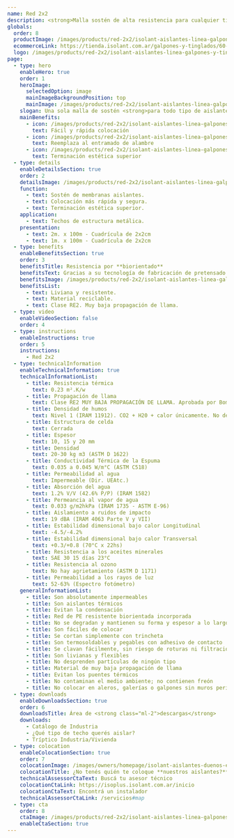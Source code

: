 ```yaml
---
name: Red 2x2
description: <strong>Malla sostén de alta resistencia para cualquier tipo de aislante.</strong><br /><br />La RED 2x2 está diseñada especialmente para el sostén de aislantes y le garantiza una colocación más rápida, 100% segura y con una terminación estética superior.
globals:
  order: 8
  productImage: /images/products/red-2x2/isolant-aislantes-linea-galpones-y-tinglados-red-2x2-producto-rollo.png
  ecommerceLink: https://tienda.isolant.com.ar/galpones-y-tinglados/60-red-2x2-200m2.html
  logo: /images/products/red-2x2/isolant-aislantes-linea-galpones-y-tinglados-red-2x2-logo.jpg
page:
  - type: hero
    enableHero: true
    order: 1
    heroImage:
      selectedOption: image
      mainImageBackgroundPosition: top
      mainImage: /images/products/red-2x2/isolant-aislantes-linea-galpones-y-tinglados-red-2x2-imagen-principal.jpg
    slogan: Una sola malla de sostén <strong>para todo tipo de aislantes</strong>
    mainBenefits:
      - icon: /images/products/red-2x2/isolant-aislantes-linea-galpones-y-tinglados-red-2x2-beneficio-1.svg
        text: Fácil y rápida colocación
      - icon: /images/products/red-2x2/isolant-aislantes-linea-galpones-y-tinglados-red-2x2-beneficio-2.svg
        text: Reemplaza al entramado de alambre
      - icon: /images/products/red-2x2/isolant-aislantes-linea-galpones-y-tinglados-red-2x2-beneficio-3.svg
        text: Terminación estética superior
  - type: details
    enableDetailsSection: true
    order: 2
    detailsImage: /images/products/red-2x2/isolant-aislantes-linea-galpones-y-tinglados-red-2x2-imagen-detalle.jpg
    function:
      - text: Sostén de membranas aislantes.
      - text: Colocación más rápida y segura.
      - text: Terminación estética superior.
    application:
      - text: Techos de estructura metálica.
    presentation:
      - text: 2m. x 100m - Cuadrícula de 2x2cm
      - text: 1m. x 100m - Cuadrícula de 2x2cm
  - type: benefits
    enableBenefitsSection: true
    order: 3
    benefitsTitle: Resistencia por **biorientado**
    benefitsText: Gracias a su tecnología de fabricación de pretensado y biorentado, la <strong>RED 2x2 Isolant</strong> presenta una alta resistencia a la deformación por esfuerzos de dilatación y contracción de la estructura, logrando techos más planos y de una estética superior.
    benefitsImage: /images/products/red-2x2/isolant-aislantes-linea-galpones-y-tinglados-red-2x2-beneficio-exclusivo.jpg
    benefitsList:
      - text: Liviana y resistente.
      - text: Material reciclable.
      - text: Clase RE2. Muy baja propagación de llama.
  - type: video
    enableVideoSection: false
    order: 4
  - type: instructions
    enableInstructions: true
    order: 5
    instructions:
      - Red 2x2
  - type: technicalInformation
    enableTechnicalInformation: true
    technicalInformationList:
      - title: Resistencia térmica
        text: 0.23 m².K/w
      - title: Propagación de llama
        text: Clase RE2 MUY BAJA PROPAGACIÓN DE LLAMA. Aprobada por Bomberos Argentina.
      - title: Densidad de humos
        text: Nivel 1 (IRAM 11912). CO2 + H20 + calor únicamente. No desprende gases envenenantes.
      - title: Estructura de celda
        text: Cerrada
      - title: Espesor
        text: 10, 15 y 20 mm
      - title: Densidad
        text: 20-30 kg m3 (ASTM D 1622)
      - title: Conductividad Térmica de la Espuma
        text: 0.035 a 0.045 W/m°C (ASTM C518)
      - title: Permeabilidad al agua
        text: Impermeable (Dir. UEAtc.)
      - title: Absorción del agua
        text: 1.2% V/V (42.6% P/P) (IRAM 1582)
      - title: Permeancia al vapor de agua
        text: 0.033 g/m2hkPa (IRAM 1735 - ASTM E-96)
      - title: Aislamiento a ruidos de impacto
        text: 19 dBA (IRAM 4063 Parte V y VII)
      - title: Estabilidad dimensional bajo calor Longitudinal
        text: -4.5/-4.2%
      - title: Estabilidad dimensional bajo calor Transversal
        text: +0.3/+0.8 (70°C x 22hs)
      - title: Resistencia a los aceites minerales
        text: SAE 30 15 días 23°C
      - title: Resistencia al ozono
        text: No hay agrietamiento (ASTM D 1171)
      - title: Permeabilidad a los rayos de luz
        text: 52-63% (Espectro fotómetro)
    generalInformationList:
      - title: Son absolutamente impermeables
      - title: Son aislantes térmicos
      - title: Evitan la condensación
      - title: Red de PE resistente biorientada incorporada
      - title: No se degradan y mantienen su forma y espesor a lo largo del tiempo
      - title: Son fáciles de colocar
      - title: Se cortan simplemente con trincheta
      - title: Son termosoldables y pegables con adhesivo de contacto
      - title: Se clavan fácilmente, sin riesgo de roturas ni filtraciones
      - title: Son livianas y flexibles
      - title: No desprenden partículas de ningún tipo
      - title: Material de muy baja propagación de llama
      - title: Evitan los puentes térmicos
      - title: No contaminan el medio ambiente; no contienen freón
      - title: No colocar en aleros, galerías o galpones sin muros perimetrales que protejan de la reflexión indirecta de los rayos UV
  - type: downloads
    enableDownloadsSection: true
    order: 6
    downloadsTitle: Área de <strong class="ml-2">descargas</strong>
    downloads:
      - Catálogo de Industria
      - ¿Qué tipo de techo querés aislar?
      - Tríptico Industria/Vivienda
  - type: colocation
    enableColocationSection: true
    order: 7
    colocationImage: /images/owners/homepage/isolant-aislantes-duenos-e-inquilinos-isoplus-colocation.jpg
    colocationTitle: ¿No tenés quién te coloque **nuestros aislantes?**
    technicalAssessorCtaText: Buscá tu asesor técnico
    colocationCtaLink: https://isoplus.isolant.com.ar/inicio
    colocationCtaText: Encontrá un instalador
    technicalAssessorCtaLink: /servicios#map
  - type: cta
    order: 8
    ctaImage: /images/products/red-2x2/isolant-aislantes-linea-galpones-y-tinglados-red-2x2-imagen-detalle.jpg
    enableCtaSection: true
---
```

